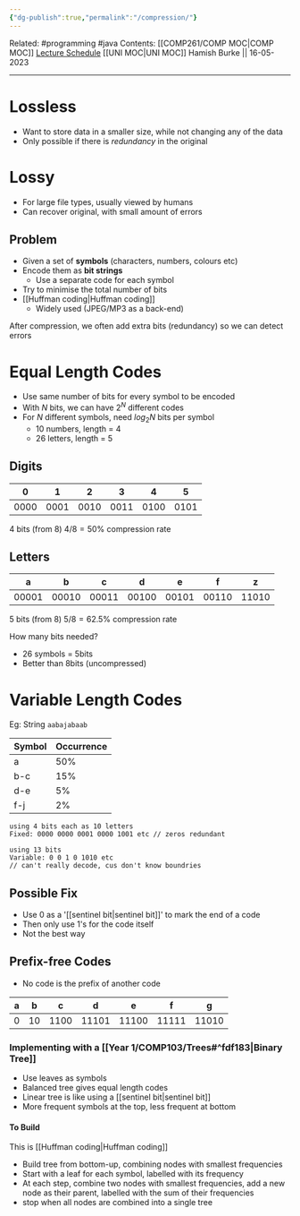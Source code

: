 ```yaml
---
{"dg-publish":true,"permalink":"/compression/"}
---
```


Related: #programming #java 
Contents: [[COMP261/COMP MOC\|COMP MOC]]
[Lecture Schedule](https://ecs.wgtn.ac.nz/Courses/COMP261_2023T1/LectureSchedule)
[[UNI MOC\|UNI MOC]]
Hamish Burke || 16-05-2023
***

# Lossless

- Want to store data in a smaller size, while not changing any of the data
- Only possible if there is *redundancy* in the original

# Lossy

- For large file types, usually viewed by humans
- Can recover original, with small amount of errors

## Problem

- Given a set of **symbols** (characters, numbers, colours etc)
- Encode them as **bit strings**
	- Use a separate code for each symbol
- Try to minimise the total number of bits
- [[Huffman coding\|Huffman coding]]
	- Widely used (JPEG/MP3 as a back-end)

After compression, we often add extra bits (redundancy) so we can detect errors

# Equal Length Codes

- Use same number of bits for every symbol to be encoded
- With $N$ bits, we can have $2^N$ different codes
- For $N$ different symbols, need $log_2N$ bits per symbol
	- 10 numbers, length = 4
	- 26 letters, length = 5

## Digits

| 0    | 1    | 2    | 3    | 4    | 5   |
| ---- | ---- | ---- | ---- | ---- | --- |
| 0000 | 0001 | 0010 | 0011 | 0100 | 0101    |

4 bits (from 8)
$4/8 = 50\%$ compression rate

## Letters

| a    | b    | c    | d    | e    | f    | z     |
| ---- | ---- | ---- | ---- | ---- | ---- | ----- |
| 00001 | 00010 | 00011 | 00100 | 00101 | 00110 | 11010 |

5 bits (from 8)
$5/8 = 62.5\%$ compression rate


How many bits needed?
- 26 symbols = 5bits
- Better than 8bits (uncompressed)

# Variable Length Codes

Eg: String `aabajabaab`

| Symbol | Occurrence |
| ------ | ---------- |
| a      | 50%        |
| b-c    | 15%        |
| d-e    | 5%         |
| f-j    | 2%         |

```
using 4 bits each as 10 letters
Fixed: 0000 0000 0001 0000 1001 etc // zeros redundant

using 13 bits
Variable: 0 0 1 0 1010 etc 
// can't really decode, cus don't know boundries
```

## Possible Fix

- Use 0 as a '[[sentinel bit\|sentinel bit]]' to mark the end of a code
- Then only use 1's for the code itself
- Not the best way

## Prefix-free Codes

- No code is the prefix of another code

| a   | b   | c    | d     | e     | f     | g     |
| --- | --- | ---- | ----- | ----- | ----- | ----- |
| 0   | 10  | 1100 | 11101 | 11100 | 11111 | 11010 |

### Implementing with a [[Year 1/COMP103/Trees#^fdf183\|Binary Tree]]

- Use leaves as symbols
- Balanced tree gives equal length codes
- Linear tree is like using a [[sentinel bit\|sentinel bit]]
- More frequent symbols at the top, less frequent at bottom

#### To Build

This is [[Huffman coding\|Huffman coding]]

- Build tree from bottom-up, combining nodes with smallest frequencies
- Start with a leaf for each symbol, labelled with its frequency
- At each step, combine two nodes with smallest frequencies, add a new node as their parent, labelled with the sum of their frequencies
- stop when all nodes are combined into a single tree






